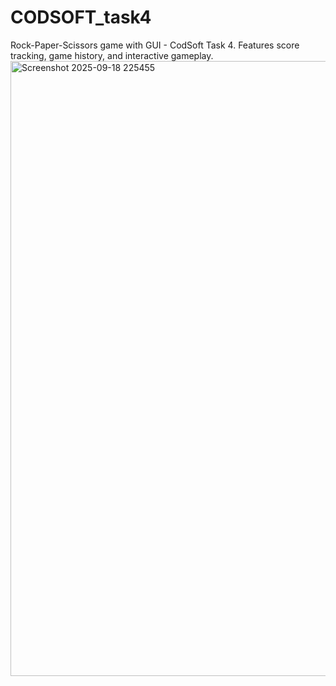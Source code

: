 # CODSOFT_task4
Rock-Paper-Scissors game with GUI - CodSoft Task 4. Features score tracking, game history, and interactive gameplay.
<img width="1147" height="984" alt="Screenshot 2025-09-18 225455" src="https://github.com/user-attachments/assets/d019bd52-e549-4666-995d-00bbc9221827" />
